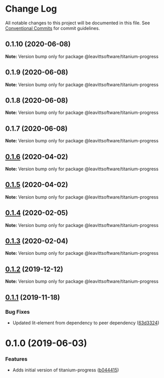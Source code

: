 # Change Log

All notable changes to this project will be documented in this file.
See [Conventional Commits](https://conventionalcommits.org) for commit guidelines.

## 0.1.10 (2020-06-08)

**Note:** Version bump only for package @leavittsoftware/titanium-progress





## 0.1.9 (2020-06-08)

**Note:** Version bump only for package @leavittsoftware/titanium-progress





## 0.1.8 (2020-06-08)

**Note:** Version bump only for package @leavittsoftware/titanium-progress





## 0.1.7 (2020-06-08)

**Note:** Version bump only for package @leavittsoftware/titanium-progress





## [0.1.6](https://github.com/LeavittSoftware/titanium-elements/compare/@leavittsoftware/titanium-progress@0.1.5...@leavittsoftware/titanium-progress@0.1.6) (2020-04-02)

**Note:** Version bump only for package @leavittsoftware/titanium-progress





## [0.1.5](https://github.com/LeavittSoftware/titanium-elements/compare/@leavittsoftware/titanium-progress@0.1.4...@leavittsoftware/titanium-progress@0.1.5) (2020-04-02)

**Note:** Version bump only for package @leavittsoftware/titanium-progress





## [0.1.4](https://github.com/LeavittSoftware/titanium-elements/compare/@leavittsoftware/titanium-progress@0.1.3...@leavittsoftware/titanium-progress@0.1.4) (2020-02-05)

**Note:** Version bump only for package @leavittsoftware/titanium-progress





## [0.1.3](https://github.com/LeavittSoftware/titanium-elements/compare/@leavittsoftware/titanium-progress@0.1.2...@leavittsoftware/titanium-progress@0.1.3) (2020-02-04)

**Note:** Version bump only for package @leavittsoftware/titanium-progress





## [0.1.2](https://github.com/LeavittSoftware/titanium-elements/compare/@leavittsoftware/titanium-progress@0.1.1...@leavittsoftware/titanium-progress@0.1.2) (2019-12-12)

**Note:** Version bump only for package @leavittsoftware/titanium-progress





## [0.1.1](https://github.com/LeavittSoftware/titanium-elements/compare/@leavittsoftware/titanium-progress@0.1.0...@leavittsoftware/titanium-progress@0.1.1) (2019-11-18)


### Bug Fixes

* Updated lit-element from dependency to peer dependency ([63d3324](https://github.com/LeavittSoftware/titanium-elements/commit/63d332436d677b7e82c6adf91a6e08e29adee32b))





# 0.1.0 (2019-06-03)


### Features

* Adds initial version of titanium-progress ([b044415](https://github.com/LeavittSoftware/titanium-elements/commit/b044415))
